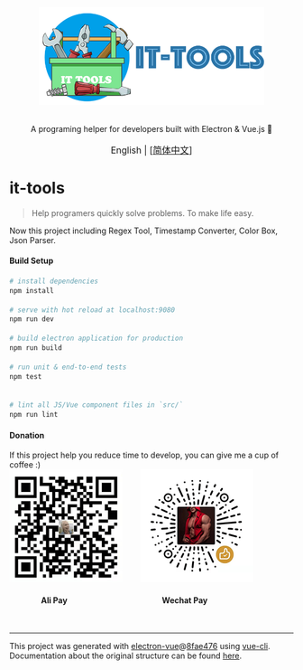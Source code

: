 <div align="center">
<br>
<img width="400" src="/src/renderer/assets/logo.png" alt="electron-vue">
<br>
<br>
</div>

<p align="center" color="#6a737d">
A programing helper for developers built with Electron & Vue.js 🚀
</p>

<p align="center" style="font-size:16px;">
English | [<a href="https://github.com/TsaiKoga/it-tools/blob/master/README_CN.md">简体中文</a>]
</p>


# it-tools

> Help programers quickly solve problems.
> To make life easy.

Now this project including Regex Tool, Timestamp Converter, Color Box, Json Parser.

#### Build Setup

``` bash
# install dependencies
npm install

# serve with hot reload at localhost:9080
npm run dev

# build electron application for production
npm run build

# run unit & end-to-end tests
npm test


# lint all JS/Vue component files in `src/`
npm run lint

```

#### Donation

If this project help you reduce time to develop, you can give me a cup of coffee :)
<br>
<img width="200" height="200" src="/src/renderer/assets/alipay.gif" alt="electron-vue">&emsp;&emsp;
<img width="200" height="200" src="/src/renderer/assets/wechatpay.gif" alt="electron-vue">

#### &emsp;&emsp;&emsp;&emsp;Ali Pay&emsp;&emsp;&emsp;&emsp;&emsp;&emsp;&emsp;&emsp;&emsp;&emsp;&emsp;&emsp;Wechat Pay

<br>

---

This project was generated with [electron-vue](https://github.com/SimulatedGREG/electron-vue)@[8fae476](https://github.com/SimulatedGREG/electron-vue/tree/8fae4763e9d225d3691b627e83b9e09b56f6c935) using [vue-cli](https://github.com/vuejs/vue-cli). Documentation about the original structure can be found [here](https://simulatedgreg.gitbooks.io/electron-vue/content/index.html).
